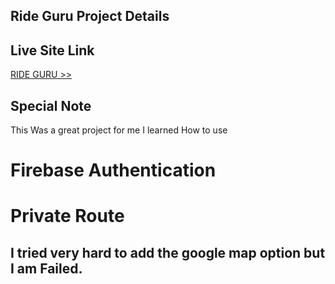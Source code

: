 ## Ride Guru Project Details

## Live Site Link 
[RIDE GURU >>](https://ride-guru-2677d.web.app/)


## Special Note
This Was a great project for me 
I learned How to use 
  # Firebase Authentication
  # Private Route

## I tried very hard to add the google map option but I am Failed.
  